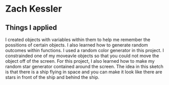 # Zach Kessler 

## Things I applied
I created objects with variables within them to help me remember the possitions of certain objects. 
I also learned how to generate random outcomes within functions. I used a random color generator in this project. I constrainded one of my moveavle objects so that you could not move the object off of the screen. 
For this project, I also learned how to make my random star generator contained around the screen. The idea in this sketch is that there is a ship flying in space and you can make it look like there are stars in front of the ship and behind the ship. 